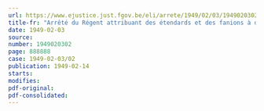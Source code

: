 ```yaml
---
url: https://www.ejustice.just.fgov.be/eli/arrete/1949/02/03/1949020302/justel
title-fr: "Arrêté du Régent attribuant des étendards et des fanions à des régiments de formation nouvelle"
date: 1949-02-03
source:
number: 1949020302
page: 888888
case: 1949-02-03/02
publication: 1949-02-14
starts:
modifies:
pdf-original:
pdf-consolidated:
---
```



